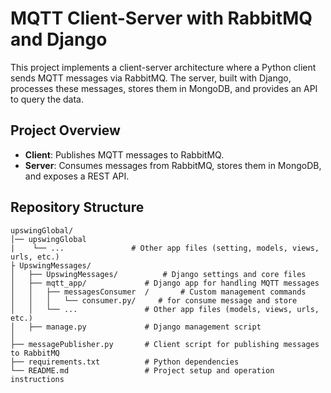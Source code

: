 # MQTT Client-Server with RabbitMQ and Django

This project implements a client-server architecture where a Python client sends MQTT messages via RabbitMQ. 
The server, built with Django, processes these messages, stores them in MongoDB, and provides an API to query the data.

## Project Overview

- **Client**: Publishes MQTT messages to RabbitMQ.
- **Server**: Consumes messages from RabbitMQ, stores them in MongoDB, and exposes a REST API.

## Repository Structure

```plaintext
upswingGlobal/
│── upswingGlobal
|    └── ...               # Other app files (setting, models, views, urls, etc.)
├ UpswingMessages/
│   ├── UpswingMessages/          # Django settings and core files
│   ├── mqtt_app/             # Django app for handling MQTT messages
│   │   ├── messagesConsumer  /       # Custom management commands
│   │   │   └── consumer.py/     # for consume message and store
│   │   └── ...               # Other app files (models, views, urls, etc.)
│   ├── manage.py             # Django management script
│
├── messagePublisher.py       # Client script for publishing messages to RabbitMQ
├── requirements.txt          # Python dependencies
└── README.md                 # Project setup and operation instructions

